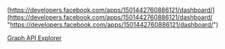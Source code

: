 [https://developers.facebook.com/apps/1501442760886121/dashboard/](https://developers.facebook.com/apps/1501442760886121/dashboard/ "https://developers.facebook.com/apps/1501442760886121/dashboard/")

[Graph API Explorer](https://developers.facebook.com/tools/explorer/ "https://developers.facebook.com/tools/explorer/")
